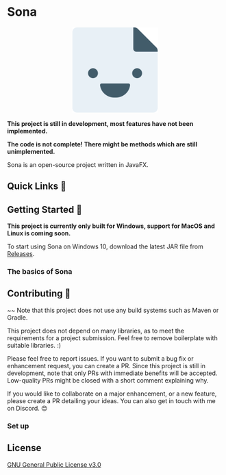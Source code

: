 # Sona

<p align="center">
  <a href="https://github.com/cervonwong/Sona">
    <img src="logo.svg" width="200" alt="Sona's logo">
  </a>
</p>

**This project is still in development, most features have not been implemented.**

**The code is not complete! There might be methods which are still unimplemented.**

Sona is an open-source project written in JavaFX.

## Quick Links 🔗

## Getting Started 🚀

**This project is currently only built for Windows, support for MacOS and Linux is coming soon.**

To start using Sona on Windows 10, download the latest JAR file from [Releases](https://github.com/cervonwong/Sona/releases).

### The basics of Sona

## Contributing 🤝

~~ Note that this project does not use any build systems such as Maven or Gradle.

This project does not depend on many libraries, as to meet the requirements for a project submission. Feel free to remove boilerplate with suitable libraries. :)

Please feel free to report issues. If you want to submit a bug fix or enhancement request, you can create a PR. Since this project is still in development, note that only PRs with immediate benefits will be accepted. Low-quality PRs might be closed with a short comment explaining why.

If you would like to collaborate on a major enhancement, or a new feature, please create a PR detailing your ideas. You can also get in touch with me on Discord. 😊

### Set up

## License

[GNU General Public License v3.0](https://github.com/cervonwong/Sona/blob/master/LICENSE)


